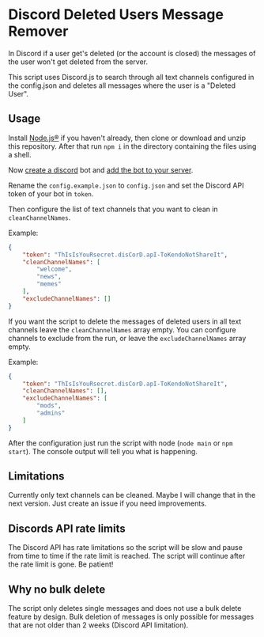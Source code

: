 # Discord Deleted Users Message Remover

In Discord if a user get's deleted (or the account is closed) the messages of the user won't get deleted from the server.

This script uses Discord.js to search through all text channels configured in the config.json and deletes all messages where the user is a "Deleted User".

## Usage

Install [Node.js®](https://nodejs.org/en/download/package-manager) if you haven't already, then clone or download and unzip this repository. After that run `npm i` in the directory containing the files using a shell.

Now [create a discord](https://discordjs.guide/preparations/setting-up-a-bot-application.html#creating-your-bot) bot and [add the bot to your server](https://discordjs.guide/preparations/adding-your-bot-to-servers.html).

Rename the `config.example.json` to `config.json` and set the Discord API token of your bot in `token`.

Then configure the list of text channels that you want to clean in `cleanChannelNames`.

Example:

```json
{
    "token": "ThIsIsYouRsecret.disCorD.apI-ToKendoNotShareIt",
    "cleanChannelNames": [
        "welcome",
        "news",
        "memes"
    ],
    "excludeChannelNames": []
}
```

If you want the script to delete the messages of deleted users in all text channels leave the `cleanChannelNames` array empty. You can configure channels to exclude from the run, or leave the `excludeChannelNames` array empty.

Example:

```json
{
    "token": "ThIsIsYouRsecret.disCorD.apI-ToKendoNotShareIt",
    "cleanChannelNames": [],
    "excludeChannelNames": [
        "mods",
        "admins"
    ]
}
```

After the configuration just run the script with node (`node main` or `npm start`). The console output will tell you what is happening.

## Limitations

Currently only text channels can be cleaned. Maybe I will change that in the next version. Just create an issue if you need improvements.

## Discords API rate limits

The Discord API has rate limitations so the script will be slow and pause from time to time if the rate limit is reached. The script will continue after the rate limit is gone. Be patient!

## Why no bulk delete

The script only deletes single messages and does not use a bulk delete feature by design. Bulk deletion of messages is only possible for messages that are not older than 2 weeks (Discord API limitation).